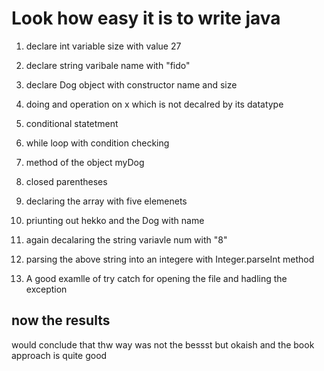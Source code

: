 # Look how easy it is to write java

1. declare int variable size with value 27
2. declare string varibale name with "fido"
3. declare Dog object with constructor name and size
4. doing and operation on x which is not decalred by its datatype
5. conditional statetment
6. while loop with condition checking 
7. method of the object myDog
8. closed parentheses
9. declaring the array with five elemenets
10. priunting out hekko and the Dog with name

11. again decalaring the string variavle num with "8"

12. parsing the above string into an  integere with Integer.parseInt method

13. A good examlle of try catch for opening the file and hadling the exception

## now the results
would conclude that thw way was not the bessst but okaish and the book approach is quite good 
